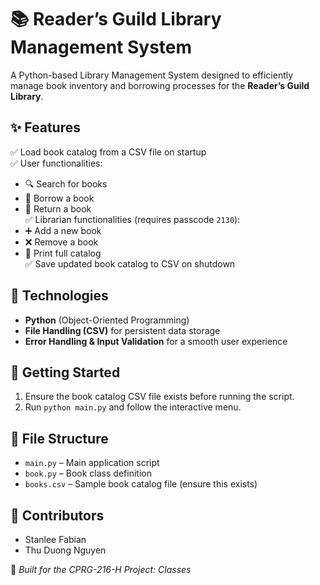 # 📚 Reader’s Guild Library Management System  

A Python-based Library Management System designed to efficiently manage book inventory and borrowing processes for the **Reader’s Guild Library**.

## ✨ Features  
✅ Load book catalog from a CSV file on startup  
✅ User functionalities:  
   - 🔍 Search for books  
   - 📖 Borrow a book  
   - 🔄 Return a book  
✅ Librarian functionalities (requires passcode `2130`):  
   - ➕ Add a new book  
   - ❌ Remove a book  
   - 📜 Print full catalog  
✅ Save updated book catalog to CSV on shutdown  

## 🔧 Technologies  
- **Python** (Object-Oriented Programming)  
- **File Handling (CSV)** for persistent data storage  
- **Error Handling & Input Validation** for a smooth user experience  

## 🚀 Getting Started  
1. Ensure the book catalog CSV file exists before running the script.  
2. Run `python main.py` and follow the interactive menu.  

## 📂 File Structure  
- `main.py` – Main application script  
- `book.py` – Book class definition  
- `books.csv` – Sample book catalog file (ensure this exists)  

## 👥 Contributors  
- Stanlee Fabian  
- Thu Duong Nguyen  

📌 *Built for the CPRG-216-H Project: Classes*

